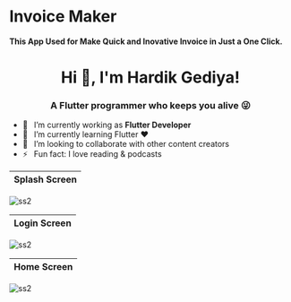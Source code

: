 # Invoice Maker

**This App Used for Make Quick and Inovative Invoice in Just a One Click.**

<h1 align="center"> Hi 👋, I'm Hardik Gediya!</a></h1>
<h3 align="center">A Flutter programmer who keeps you alive 😜</h3>


- 🔭 &ensp;I’m currently working as **Flutter Developer**
- 🌱 &ensp;I’m currently learning Flutter ❤️
- 👯 &ensp;I’m looking to collaborate with other content creators
- ⚡ &ensp;Fun fact: I love reading & podcasts





Splash Screen            | 
:-------------------------:|
![ss2](https://user-images.githubusercontent.com/77672442/172052516-de1f18a9-c7fb-46ec-937b-6050db7fc725.jpg)


Login Screen           | 
:-------------------------:|
![ss2](https://user-images.githubusercontent.com/77672442/172052333-1023590a-6b6a-4607-b582-d03848c289e6.jpg)


Home Screen           | 
:-------------------------:|
![ss2](https://user-images.githubusercontent.com/77672442/172052333-1023590a-6b6a-4607-b582-d03848c289e6.jpg)




